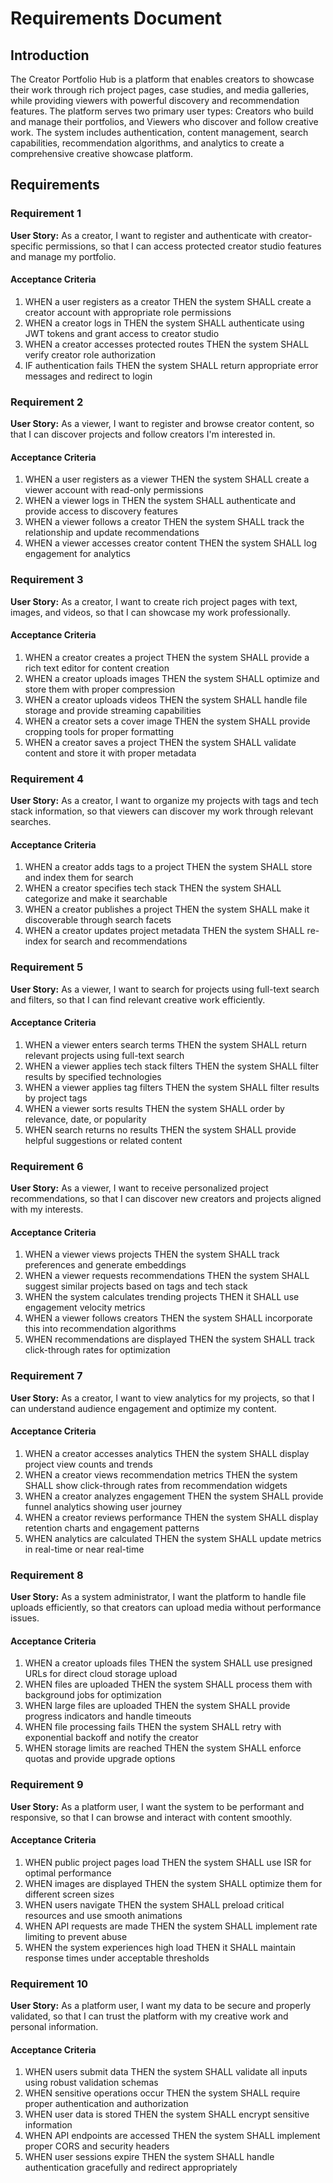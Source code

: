 # Requirements Document

## Introduction

The Creator Portfolio Hub is a platform that enables creators to showcase their work through rich project pages, case studies, and media galleries, while providing viewers with powerful discovery and recommendation features. The platform serves two primary user types: Creators who build and manage their portfolios, and Viewers who discover and follow creative work. The system includes authentication, content management, search capabilities, recommendation algorithms, and analytics to create a comprehensive creative showcase platform.

## Requirements

### Requirement 1

**User Story:** As a creator, I want to register and authenticate with creator-specific permissions, so that I can access protected creator studio features and manage my portfolio.

#### Acceptance Criteria

1. WHEN a user registers as a creator THEN the system SHALL create a creator account with appropriate role permissions
2. WHEN a creator logs in THEN the system SHALL authenticate using JWT tokens and grant access to creator studio
3. WHEN a creator accesses protected routes THEN the system SHALL verify creator role authorization
4. IF authentication fails THEN the system SHALL return appropriate error messages and redirect to login

### Requirement 2

**User Story:** As a viewer, I want to register and browse creator content, so that I can discover projects and follow creators I'm interested in.

#### Acceptance Criteria

1. WHEN a user registers as a viewer THEN the system SHALL create a viewer account with read-only permissions
2. WHEN a viewer logs in THEN the system SHALL authenticate and provide access to discovery features
3. WHEN a viewer follows a creator THEN the system SHALL track the relationship and update recommendations
4. WHEN a viewer accesses creator content THEN the system SHALL log engagement for analytics

### Requirement 3

**User Story:** As a creator, I want to create rich project pages with text, images, and videos, so that I can showcase my work professionally.

#### Acceptance Criteria

1. WHEN a creator creates a project THEN the system SHALL provide a rich text editor for content creation
2. WHEN a creator uploads images THEN the system SHALL optimize and store them with proper compression
3. WHEN a creator uploads videos THEN the system SHALL handle file storage and provide streaming capabilities
4. WHEN a creator sets a cover image THEN the system SHALL provide cropping tools for proper formatting
5. WHEN a creator saves a project THEN the system SHALL validate content and store it with proper metadata

### Requirement 4

**User Story:** As a creator, I want to organize my projects with tags and tech stack information, so that viewers can discover my work through relevant searches.

#### Acceptance Criteria

1. WHEN a creator adds tags to a project THEN the system SHALL store and index them for search
2. WHEN a creator specifies tech stack THEN the system SHALL categorize and make it searchable
3. WHEN a creator publishes a project THEN the system SHALL make it discoverable through search facets
4. WHEN a creator updates project metadata THEN the system SHALL re-index for search and recommendations

### Requirement 5

**User Story:** As a viewer, I want to search for projects using full-text search and filters, so that I can find relevant creative work efficiently.

#### Acceptance Criteria

1. WHEN a viewer enters search terms THEN the system SHALL return relevant projects using full-text search
2. WHEN a viewer applies tech stack filters THEN the system SHALL filter results by specified technologies
3. WHEN a viewer applies tag filters THEN the system SHALL filter results by project tags
4. WHEN a viewer sorts results THEN the system SHALL order by relevance, date, or popularity
5. WHEN search returns no results THEN the system SHALL provide helpful suggestions or related content

### Requirement 6

**User Story:** As a viewer, I want to receive personalized project recommendations, so that I can discover new creators and projects aligned with my interests.

#### Acceptance Criteria

1. WHEN a viewer views projects THEN the system SHALL track preferences and generate embeddings
2. WHEN a viewer requests recommendations THEN the system SHALL suggest similar projects based on tags and tech stack
3. WHEN the system calculates trending projects THEN it SHALL use engagement velocity metrics
4. WHEN a viewer follows creators THEN the system SHALL incorporate this into recommendation algorithms
5. WHEN recommendations are displayed THEN the system SHALL track click-through rates for optimization

### Requirement 7

**User Story:** As a creator, I want to view analytics for my projects, so that I can understand audience engagement and optimize my content.

#### Acceptance Criteria

1. WHEN a creator accesses analytics THEN the system SHALL display project view counts and trends
2. WHEN a creator views recommendation metrics THEN the system SHALL show click-through rates from recommendation widgets
3. WHEN a creator analyzes engagement THEN the system SHALL provide funnel analytics showing user journey
4. WHEN a creator reviews performance THEN the system SHALL display retention charts and engagement patterns
5. WHEN analytics are calculated THEN the system SHALL update metrics in real-time or near real-time

### Requirement 8

**User Story:** As a system administrator, I want the platform to handle file uploads efficiently, so that creators can upload media without performance issues.

#### Acceptance Criteria

1. WHEN a creator uploads files THEN the system SHALL use presigned URLs for direct cloud storage upload
2. WHEN files are uploaded THEN the system SHALL process them with background jobs for optimization
3. WHEN large files are uploaded THEN the system SHALL provide progress indicators and handle timeouts
4. WHEN file processing fails THEN the system SHALL retry with exponential backoff and notify the creator
5. WHEN storage limits are reached THEN the system SHALL enforce quotas and provide upgrade options

### Requirement 9

**User Story:** As a platform user, I want the system to be performant and responsive, so that I can browse and interact with content smoothly.

#### Acceptance Criteria

1. WHEN public project pages load THEN the system SHALL use ISR for optimal performance
2. WHEN images are displayed THEN the system SHALL optimize them for different screen sizes
3. WHEN users navigate THEN the system SHALL preload critical resources and use smooth animations
4. WHEN API requests are made THEN the system SHALL implement rate limiting to prevent abuse
5. WHEN the system experiences high load THEN it SHALL maintain response times under acceptable thresholds

### Requirement 10

**User Story:** As a platform user, I want my data to be secure and properly validated, so that I can trust the platform with my creative work and personal information.

#### Acceptance Criteria

1. WHEN users submit data THEN the system SHALL validate all inputs using robust validation schemas
2. WHEN sensitive operations occur THEN the system SHALL require proper authentication and authorization
3. WHEN user data is stored THEN the system SHALL encrypt sensitive information
4. WHEN API endpoints are accessed THEN the system SHALL implement proper CORS and security headers
5. WHEN user sessions expire THEN the system SHALL handle authentication gracefully and redirect appropriately